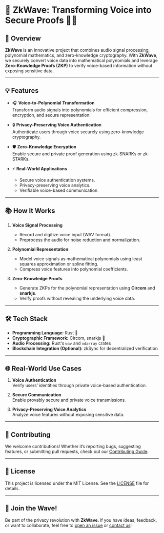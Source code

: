 #  📡 **ZkWave: Transforming Voice into Secure Proofs** 🎤🔐

## 🚀 **Overview**

**ZkWave** is an innovative project that combines audio signal processing, polynomial mathematics, and zero-knowledge cryptography. With **ZkWave**, we securely convert voice data into mathematical polynomials and leverage **Zero-Knowledge Proofs (ZKP)** to verify voice-based information without exposing sensitive data.

---

## 💡 **Features**

- 🎧 **Voice-to-Polynomial Transformation**  
  Transform audio signals into polynomials for efficient compression, encryption, and secure representation.

- 🔒 **Privacy-Preserving Voice Authentication**  
  Authenticate users through voice securely using zero-knowledge cryptography.

- 🛡️ **Zero-Knowledge Encryption**  
  Enable secure and private proof generation using zk-SNARKs or zk-STARKs.

- ⚡ **Real-World Applications**  
  - Secure voice authentication systems.
  - Privacy-preserving voice analytics.
  - Verifiable voice-based communication.

---

## 📚 **How It Works**

1. **Voice Signal Processing**  
   - Record and digitize voice input (WAV format).
   - Preprocess the audio for noise reduction and normalization.

2. **Polynomial Representation**  
   - Model voice signals as mathematical polynomials using least squares approximation or spline fitting.
   - Compress voice features into polynomial coefficients.

3. **Zero-Knowledge Proofs**  
   - Generate ZKPs for the polynomial representation using **Circom** and **snarkjs**.
   - Verify proofs without revealing the underlying voice data.

---

## 🛠️ **Tech Stack**

- **Programming Language:** Rust 🦀  
- **Cryptographic Framework:** Circom, snarkjs 🔐  
- **Audio Processing:** Rust's `wav` and `ndarray` crates  
- **Blockchain Integration (Optional):** zkSync for decentralized verification  

---

## 🌐 **Real-World Use Cases**

1. **Voice Authentication**  
   Verify users’ identities through private voice-based authentication.

2. **Secure Communication**  
   Enable provably secure and private voice transmissions.

3. **Privacy-Preserving Voice Analytics**  
   Analyze voice features without exposing sensitive data.

---

## 🤝 **Contributing**

We welcome contributions! Whether it’s reporting bugs, suggesting features, or submitting pull requests, check out our [Contributing Guide](CONTRIBUTING.md).

---

## 📄 **License**

This project is licensed under the MIT License. See the [LICENSE](LICENSE) file for details.

---

## 🎉 **Join the Wave!**

Be part of the privacy revolution with **ZkWave**. If you have ideas, feedback, or want to collaborate, feel free to [open an issue](https://github.com/AmirH-A/zkwave/issues) or [contact us](mailto:amirh.eth@gmail.com)!
